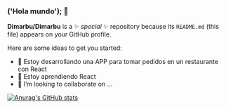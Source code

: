 ### ('Hola mundo'); 👋

**Dimarbu/Dimarbu** is a ✨ _special_ ✨ repository because its `README.md` (this file) appears on your GitHub profile.

Here are some ideas to get you started:

- 🔭 Estoy desarrollando una APP para tomar pedidos en un restaurante con React
- 🌱 Estoy aprendiendo React
- 👯 I’m looking to collaborate on ...

[![Anurag's GitHub stats](https://github-readme-stats.vercel.app/api?username=Dimarbu&hide=stars&show_icons=true)](https://github.com/anuraghazra/github-readme-stats)
